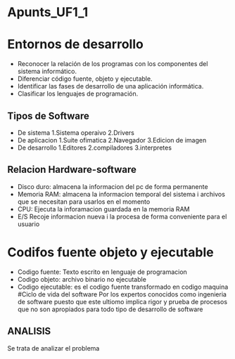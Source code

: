 # Apunts_UF1_1
# Entornos de desarrollo
- Reconocer la relación de los programas con los componentes del sistema informático.
- Diferenciar código fuente, objeto y ejecutable.
- Identificar las fases de desarrollo de una aplicación informática.
- Clasificar los lenguajes de programación.
## Tipos de Software
- De sistema
1.Sistema operaivo
2.Drivers
- De aplicacion
1.Suite ofimatica
2.Navegador
3.Edicion de imagen
- De desarrollo
1.Editores
2.compiladores
3.interpretes
## Relacion Hardware-software
- Disco duro: almacena la informacion del pc de forma permanente
- Memoria RAM: almacena la informacion temporal del sistema  i archivos que se necesitan para usarlos en el momento
- CPU: Ejecuta la inforamacion guardada en la memoria RAM
- E/S Recoje informacion nueva i la procesa de forma conveniente para el usuario
# Codifos fuente objeto y ejecutable
- Codigo fuente: Texto escrito en lenguaje de programacion
- Codigo objeto: archivo binario no ejecutable 
- Codigo ejecutable: es el codigo fuente transformado en codigo maquina
#Ciclo de vida del software
Por los expertos conocidos como ingenieria de software puesto que este ultiomo implica rigor y prueba de procesos que no son apropiados para todo tipo de desarrollo de software
## ANALISIS
Se trata de analizar el problema 
















